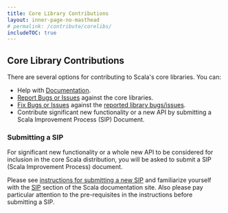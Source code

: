 ```yaml
---
title: Core Library Contributions
layout: inner-page-no-masthead
# permalink: /contribute/corelibs/
includeTOC: true
---
```

## Core Library Contributions

There are several options for contributing to Scala's core libraries. You can:

* Help with [Documentation](/contribute/documentation.html).
* [Report Bugs or Issues](/contribute/bug-reporting-guide.html) against the core libraries.
* [Fix Bugs or Issues](/contribute/guide.html) against the
  [reported library bugs/issues](https://github.com/scala/bug).
* Contribute significant new functionality or a new API by submitting
  a Scala Improvement Process (SIP) Document.

### Submitting a SIP

For significant new functionality or a whole new API to be considered for
inclusion in the core Scala distribution, you will be asked to submit a SIP (Scala Improvement Process) document.

Please see [instructions for submitting a new SIP](https://docs.scala-lang.org/sips/sip-submission.html) and familiarize yourself with the [SIP](http://docs.scala-lang.org/sips/) section of the Scala documentation site. Also please pay particular attention to the pre-requisites in the instructions before submitting a SIP.
